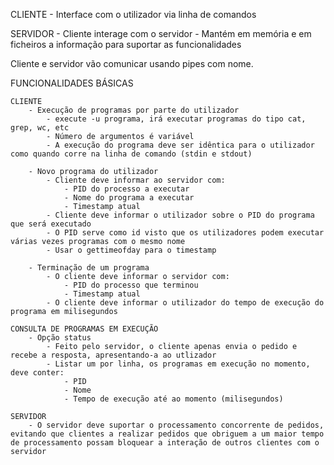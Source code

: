 CLIENTE
    - Interface com o utilizador via linha de comandos

SERVIDOR
    - Cliente interage com o servidor
    - Mantém em memória e em ficheiros a informação para suportar as funcionalidades

Cliente e servidor vão comunicar usando pipes com nome.


FUNCIONALIDADES BÁSICAS

    CLIENTE
        - Execução de programas por parte do utilizador
            - execute -u programa, irá executar programas do tipo cat, grep, wc, etc
            - Número de argumentos é variável
            - A execução do programa deve ser idêntica para o utilizador como quando corre na linha de comando (stdin e stdout)
        
        - Novo programa do utilizador
            - Cliente deve informar ao servidor com:
                - PID do processo a executar
                - Nome do programa a executar
                - Timestamp atual
            - Cliente deve informar o utilizador sobre o PID do programa que será executado
            - O PID serve como id visto que os utilizadores podem executar várias vezes programas com o mesmo nome
            - Usar o gettimeofday para o timestamp
        
        - Terminação de um programa
            - O cliente deve informar o servidor com:
                - PID do processo que terminou
                - Timestamp atual
            - O cliente deve informar o utilizador do tempo de execução do programa em milisegundos
    
    CONSULTA DE PROGRAMAS EM EXECUÇÃO
        - Opção status
            - Feito pelo servidor, o cliente apenas envia o pedido e recebe a resposta, apresentando-a ao utlizador
            - Listar um por linha, os programas em execução no momento, deve conter:
                - PID
                - Nome
                - Tempo de execução até ao momento (milisegundos)

    SERVIDOR
        - O servidor deve suportar o processamento concorrente de pedidos, evitando que clientes a realizar pedidos que obriguem a um maior tempo de processamento possam bloquear a interação de outros clientes com o servidor